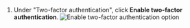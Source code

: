 1. Under "Two-factor authentication", click **Enable two-factor authentication**.
   ![Enable two-factor authentication option](/assets/images/help/2fa/enable-two-factor-authentication-dialoge.png)
